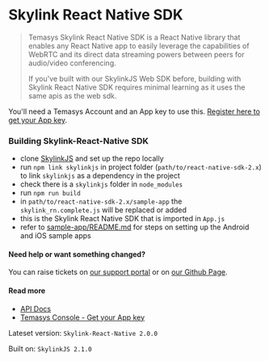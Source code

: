 # Skylink React Native SDK
> Temasys Skylink React Native SDK is a React Native library that enables any React Native app to easily leverage the capabilities of WebRTC and its direct data streaming powers between peers for audio/video conferencing.
>
> If you've built with our SkylinkJS Web SDK before, building with Skylink React Native SDK requires minimal learning as it uses the same apis as the web sdk.

You'll need a Temasys Account and an App key to use this. [Register here to get your App key](https://console.temasys.io).

### Building Skylink-React-Native SDK
- clone [SkylinkJS](https://github.com/Temasys/SkylinkJS) and set up the repo locally
- run `npm link skylinkjs` in project folder (`path/to/react-native-sdk-2.x`) to link `skylinkjs` as a dependency in the project 
- check there is a `skylinkjs` folder in `node_modules`
- run `npm run build`
- in `path/to/react-native-sdk-2.x/sample-app` the `skylink_rn.complete.js` will be replaced or added
- this is the Skylink React Native SDK that is imported in `App.js`
- refer to [sample-app/README.md](/sample-app/README.md) for steps on setting up the Android and iOS sample apps

#### Need help or want something changed?
You can raise tickets on [our support portal](http://support.temasys.io) or on [our Github Page](https://console.temasys.io/support).

#### Read more
- [API Docs](http://cdn.temasys.io/skylink/skylinkjs/latest/doc/classes/Skylink.html)
- [Temasys Console  - Get your App key](https://console.temasys.io)

    
Lateset version: `Skylink-React-Native 2.0.0`
    
Built on: `SkylinkJS 2.1.0`
